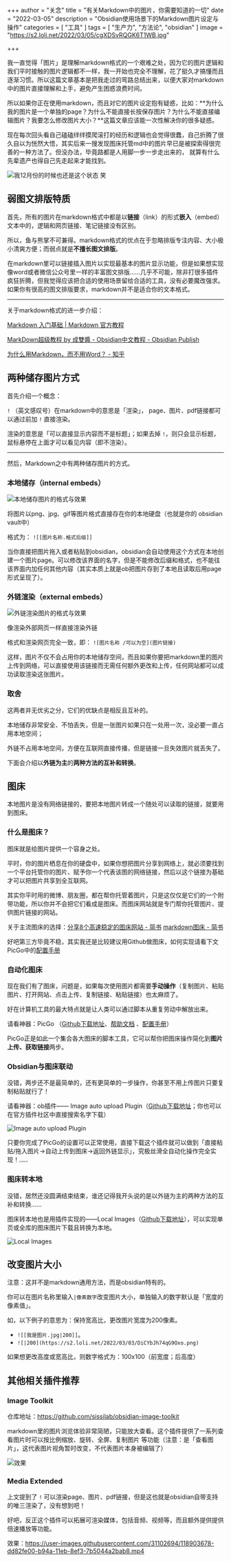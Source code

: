+++
author = "关念"
title = "有关Markdown中的图片，你需要知道的一切"
date = "2022-03-05"
description = "Obsidian使用场景下的Markdown图片设定与操作"
categories = [
    "工具"
]
tags = [
    "生产力",
    "方法论",
    "obsidian"
]
image = "https://s2.loli.net/2022/03/05/cgXDSvRQGK6T1WB.jpg"

+++

我一直觉得「图片」是理解markdown格式的一个艰难之处，因为它的图片逻辑和我们平时接触的图片逻辑都不一样，我一开始也完全不理解，花了挺久才搞懂而且逐渐习惯。所以这篇文章基本是把我走过的弯路总结出来，以便大家对markdown中的图片直接理解和上手，避免产生困惑浪费时间。

所以如果你正在使用markdown，而且对它的图片设定抱有疑惑，比如：**为什么我的图片是一个单独的page？为什么不能直接长按保存图片？为什么不能直接编辑图片？我要怎么修改图片大小？**这篇文章应该能一次性解决你的很多疑惑。

现在每次回头看自己磕磕绊绊摸爬滚打的经历和逻辑也会觉得很蠢，自己折腾了很久自以为恍然大悟，其实后来一搜发现图床托管md中的图片早已是被探索得很完善的一种方法了。但没办法，毕竟路都是人用脚一步一步走出来的， 就算有什么先辈遗产也得自己先走起来才能找到。

![我12月份的时候也还是这个状态 笑](https://s2.loli.net/2022/03/03/DiCYbJh74qG9Oxo.png)



## 弱图文排版特质

首先，所有的图片在markdown格式中都是以**链接**（link）的形式**嵌入**（embed）文本中的，逻辑和网页链接、笔记链接没有区别。

所以，鱼与熊掌不可兼得。markdown格式的优点在于忽略排版专注内容、大小极小清爽方便；而弱点就是**不擅长图文排版**。

在markdown里可以链接插入图片以实现最基本的图片显示功能，但是如果想实现像word或者微信公众号里一样的丰富图文排版……几乎不可能，除非打很多插件疯狂折腾，但我觉得应该把合适的使用场景留给合适的工具，没有必要魔改强求。如果你有很高的图文排版要求，markdown并不是适合你的文本格式。

---



关于markdown格式的进一步介绍：

[Markdown 入门基础 | Markdown 官方教程](https://markdown.com.cn/intro.html)

[MarkDown超级教程 by 成雙醬 - Obsidian中文教程 - Obsidian Publish](https://publish.obsidian.md/chinesehelp/01+2021%E6%96%B0%E6%95%99%E7%A8%8B/MarkDown%E8%B6%85%E7%BA%A7%E6%95%99%E7%A8%8B+by+%E6%88%90%E9%9B%99%E9%86%AC)

[为什么用Markdown，而不用Word？ - 知乎](https://zhuanlan.zhihu.com/p/86516807)



## 两种储存图片方式

首先介绍一个概念：

`!` （英文感叹号）在markdown中的意思是「渲染」， page、图片、pdf链接都可以通过前加 `!` 直接渲染。

渲染的意思是「可以直接显示内容而不是标题」；如果去掉 `!`，则只会显示标题，鼠标悬停在上面才可以看见内容（即不渲染）。

---



然后，Markdown之中有两种储存图片的方式。
### 本地储存（internal embeds）

![本地储存图片的格式与效果](https://s2.loli.net/2022/03/05/j9qiAQfdGWObMDK.png)

将图片以png、jpg、gif等图片格式直接存在你的本地硬盘（也就是你的 obsidian vault中）

格式为： `![[图片名称.格式后缀]]` 

当你直接把图片拖入或者粘贴到obsidian，obsidian会自动使用这个方式在本地创建一个图片page。可以修改该界面的名字，但是不能修改后缀和格式，也不能往该界面内加任何其他内容（其实本质上就是ob把图片存到了本地且读取后用page形式呈现了）。



### 外链渲染（external embeds）

![外链渲染图片的格式与效果](https://s2.loli.net/2022/03/05/swz4xPeSoyp2QBc.png)

像渲染外部网页一样直接渲染外链

格式和渲染网页完全一致，即： `![图片名称 /可以为空](图片链接)`

这样，图片不仅不会占用你的本地储存空间，而且如果你要把markdown里的图片上传到网络，可以直接使用该链接而无需任何额外更改和上传，任何网站都可以成功读取渲染这张图片。



### 取舍

这两者并无优劣之分，它们的优缺点是相反且互补的。

本地储存非常安全、不怕丢失，但是一张图片如果只在一处用一次，没必要一直占用本地空间；

外链不占用本地空间，方便在互联网直接传播，但是链接一旦失效图片就丢失了。

下面会介绍以**外链为主**的**两种方法的互补和转换**。



## 图床
本地图片是没有网络链接的，要把本地图片转成一个随处可以读取的链接，就要用到图床。

### 什么是图床？

图床就是给图片提供一个容身之处。

平时，你的图片栖息在你的硬盘中，如果你想把图片分享到网络上，就必须要找到一个平台托管你的图片、赋予你一个代表该图的网络链接，然后以这个链接为基础才可以把图片共享到全互联网。

其实你平时用的微博、朋友圈，都在帮你托管着图片，只是这仅仅是它们的一个附带功能，所以你并不会把它们看成是图床。而图床网站就是专门帮你托管图片、提供图片链接的网站。

关于主流图床的选择：[分享8个高速稳定的图床网站 - 简书](https://www.jianshu.com/p/c35091dcba84) [markdown图床 - 简书](https://www.jianshu.com/p/ea1eb11db63f)

好吧第三方毕竟不稳，其实我还是比较建议用Github做图床，如何实现请看下文PicGo中的[配置手册](https://picgo.github.io/PicGo-Doc/zh/guide/config.html#%E5%9B%BE%E5%BA%8A%E5%8C%BA)

### 自动化图床

现在我们有了图床，问题是，如果每次使用图片都需要**手动操作**（复制图片、粘贴图片、打开网站、点击上传、复制链接、粘贴链接）也太麻烦了。

好在计算机工具的最大特点就是让人类可以通过脚本从重复劳动中解放出来。

请看神器：PicGo （[Github下载地址](https://github.com/Molunerfinn/PicGo)、[帮助文档](https://picgo.github.io/PicGo-Doc/) 、[配置手册](https://picgo.github.io/PicGo-Doc/zh/guide/config.html#%E5%9B%BE%E5%BA%8A%E5%8C%BA)）

PicGo正是如此一个集合各大图床的脚本工具，它可以帮你把图床操作简化到**图片上传、获取链接**两步。

### Obsidian与图床联动

没错，两步还不是最简单的，还有更简单的一步操作，你甚至不用上传图片只要复制粘贴就行了！

请看神器：ob插件—— Image auto upload Plugin（[Github下载地址](https://github.com/renmu123/obsidian-image-auto-upload-plugin)；你也可以在官方插件社区中直接搜索名字下载）

![Image auto upload Plugin](https://s2.loli.net/2022/03/21/o6JExeBiLr2mKqw.png)

只要你完成了PicGo的设置可以正常使用，直接下载这个插件就可以做到「直接粘贴/拖入图片→自动上传到图床→返回外链显示」，究极丝滑全自动化操作完全实现！<img src="https://media.cmx.edu.kg/cache/custom_emojis/images/000/129/022/original/c05485f442d4f70c.png" alt=":ablobcall:" style="zoom:25%;" />



### 图床转本地

没错，居然还没圆满结束结束，谁还记得我开头说的是以外链为主的两种方法的互补和转换……

图床转本地也是用插件实现的——Local Images（[Github下载地址](https://github.com/aleksey-rezvov/obsidian-local-images)），可以实现单页或全库的图床图片下载且转换为本地。

![Local Images](https://s2.loli.net/2022/03/21/2QXjhNbBtAsl1Of.png)




## 改变图片大小
注意：这并不是markdown通用方法，而是obsidian特有的。

你可以在图片名称里输入`|像素数字`改变图片大小，单独输入的数字默认是「宽度的像素值」。

如，以下例子的意思为：保持宽高比，更改图片宽度为200像素。

- `![[我是图片.jpg|200]]`。
- `![|200](https://s2.loli.net/2022/03/03/DiCYbJh74qG9Oxo.png)`

如果想更改高度或宽高比，则数字格式为：100x100（前宽度；后高度）



## 其他相关插件推荐

### Image Toolkit
仓库地址：https://github.com/sissilab/obsidian-image-toolkit

markdown里的图片浏览体验非常简陋，只能放大查看。这个插件提供了一系列查看图片时可以按比例缩放、旋转、全屏、复制图片 等功能（注意：是「查看图片」，这代表图片视角暂时改变，不代表图片本身被编辑了）

![效果](https://s2.loli.net/2022/03/21/JyZipEf5YTorlgq.gif)

### Media Extended
上文提到了 `!` 可以渲染page、图片、pdf链接，但是这也就是obsidian自带支持的唯三渲染了，没有想到吧！

好吧，反正这个插件可以拓展可渲染媒体，包括音频、视频等，而且额外提供提供倍速播放等功能。

效果：https://user-images.githubusercontent.com/31102694/118903678-dd82fe00-b94a-11eb-8ef3-7b5044a2bab8.mp4